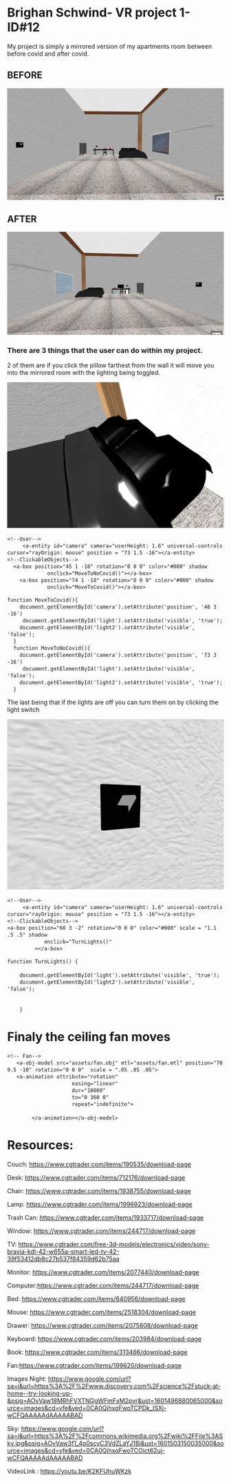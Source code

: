 # Brighan Schwind- VR project 1- ID#12

My project is simply a mirrored version of my apartments room between before covid and after covid.

## BEFORE

![Before Covid](https://github.com/BrighanSchwind/Project1/blob/master/Project1ScreenShots/BeforeCovid.JPG)

## AFTER

![After Covid](https://github.com/BrighanSchwind/Project1/blob/master/Project1ScreenShots/AfterCovid.JPG)

### There are 3 things that the user can do within my project.
2 of them are if you click the pillow farthest from the wall it will move you into the mirrored room with the lighting being toggled.

![Bed](https://github.com/BrighanSchwind/Project1/blob/master/Project1ScreenShots/Bed.JPG)

```
<!--User-->
     <a-entity id="camera" camera="userHeight: 1.6" universal-controls cursor="rayOrigin: mouse" position = "73 1.5 -16"></a-entity>
<!--ClickableObjects-->
  <a-box position="45 1 -18" rotation="0 0 0" color="#000" shadow
             onclick="MoveToNoCovid()"></a-box>
	<a-box position="74 1 -18" rotation="0 0 0" color="#000" shadow
             onclick="MoveToCovid()"></a-box>
```

```
function MoveToCovid(){
    document.getElementById('camera').setAttribute('position', '48 3 -16')
     document.getElementById('light').setAttribute('visible', 'true');
    document.getElementById('light2').setAttribute('visible', 'false');
  }
  function MoveToNoCovid(){
    document.getElementById('camera').setAttribute('position', '73 3 -16')
     document.getElementById('light').setAttribute('visible', 'false');
    document.getElementById('light2').setAttribute('visible', 'true');
  }
```
The last being that if the lights are off you can turn them on by clicking the light switch

![LightSwitch](https://github.com/BrighanSchwind/Project1/blob/master/Project1ScreenShots/LightSwitch.JPG)

```
<!--User-->
     <a-entity id="camera" camera="userHeight: 1.6" universal-controls cursor="rayOrigin: mouse" position = "73 1.5 -16"></a-entity>
<!--ClickableObjects-->
<a-box position="60 3 -2" rotation="0 0 0" color="#000" scale = "1.1 .5 .5" shadow
            onclick="TurnLights()"
         ></a-box>
```

```
function TurnLights() {
   
    document.getElementById('light').setAttribute('visible', 'true');
    document.getElementById('light2').setAttribute('visible', 'false');
    
    
    }
```
# Finaly the ceiling fan moves


```
<!-- Fan-->
   <a-obj-model src="assets/fan.obj" mtl="assets/fan.mtl" position="70 9.5 -10" rotation="0 0 0"  scale = ".05 .05 .05">
   <a-animation attribute="rotation"
                     easing="linear"
                     dur="10000"
                     to="0 360 0"
                     repeat="indefinite">

        </a-animation></a-obj-model>
```

# Resources:
Couch: https://www.cgtrader.com/items/190535/download-page

Desk: https://www.cgtrader.com/items/712176/download-page

Chair: https://www.cgtrader.com/items/1938755/download-page

Lamp: https://www.cgtrader.com/items/1996923/download-page

Trash Can: https://www.cgtrader.com/items/1933717/download-page

Window: https://www.cgtrader.com/items/244717/download-page

TV: https://www.cgtrader.com/free-3d-models/electronics/video/sony-bravia-kdl-42-w655a-smart-led-tv-42-39f53412db8c27b537f84359d62b75aa

Monitor: https://www.cgtrader.com/items/2077440/download-page

Computer:https://www.cgtrader.com/items/244717/download-page

Bed: https://www.cgtrader.com/items/640956/download-page

Mouse: https://www.cgtrader.com/items/2518304/download-page

Drawer: https://www.cgtrader.com/items/2075808/download-page

Keyboard: https://www.cgtrader.com/items/203984/download-page

Book: https://www.cgtrader.com/items/313466/download-page

Fan:https://www.cgtrader.com/items/199620/download-page

Images
Night: https://www.google.com/url?sa=i&url=https%3A%2F%2Fwww.discovery.com%2Fscience%2Fstuck-at-home--try-looking-up-&psig=AOvVaw18MRhFVXTNGgWFmFxM2pvr&ust=1601496880065000&source=images&cd=vfe&ved=0CA0QjhxqFwoTCPDk_ISXj-wCFQAAAAAdAAAAABAD

Sky:
https://www.google.com/url?sa=i&url=https%3A%2F%2Fcommons.wikimedia.org%2Fwiki%2FFile%3ASky.jpg&psig=AOvVaw3f1_4p0scyC3VdZLaYJ1Bi&ust=1601503150035000&source=images&cd=vfe&ved=0CA0QjhxqFwoTCOict62uj-wCFQAAAAAdAAAAABAD

VideoLink : https://youtu.be/K2KFUhuWKzk
